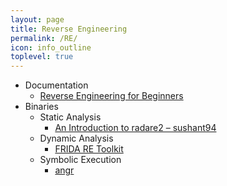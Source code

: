 ```yaml
---
layout: page
title: Reverse Engineering
permalink: /RE/
icon: info_outline
toplevel: true
---
```


* Documentation
  * [Reverse Engineering for Beginners](http://beginners.re/RE4B-EN-A5.pdf)
* Binaries
  * Static Analysis
    * [An Introduction to radare2 – sushant94](http://sushant94.me/2015/05/31/Introduction_to_radare2/)
  * Dynamic Analysis
    * [FRIDA RE Toolkit](http://www.frida.re/)
  * Symbolic Execution
    * [angr](http://angr.io/)
